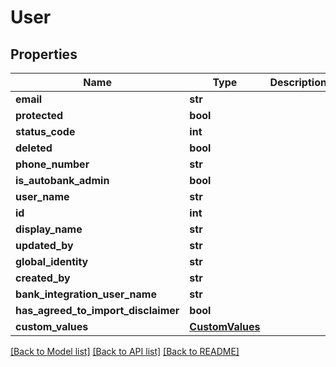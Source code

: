 # User

## Properties
Name | Type | Description | Notes
------------ | ------------- | ------------- | -------------
**email** | **str** |  | [optional] 
**protected** | **bool** |  | [optional] 
**status_code** | **int** |  | [optional] 
**deleted** | **bool** |  | [optional] 
**phone_number** | **str** |  | [optional] 
**is_autobank_admin** | **bool** |  | [optional] 
**user_name** | **str** |  | [optional] 
**id** | **int** |  | [optional] 
**display_name** | **str** |  | [optional] 
**updated_by** | **str** |  | [optional] 
**global_identity** | **str** |  | [optional] 
**created_by** | **str** |  | [optional] 
**bank_integration_user_name** | **str** |  | [optional] 
**has_agreed_to_import_disclaimer** | **bool** |  | [optional] 
**custom_values** | [**CustomValues**](CustomValues.md) |  | [optional] 

[[Back to Model list]](../README.md#documentation-for-models) [[Back to API list]](../README.md#documentation-for-api-endpoints) [[Back to README]](../README.md)

